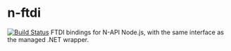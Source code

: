 # n-ftdi
[![Build Status](https://artemkn90.visualstudio.com/artemkn90/_apis/build/status/Incont.n-ftdi?branchName=master)](https://artemkn90.visualstudio.com/artemkn90/_build/latest?definitionId=1&branchName=master)
 FTDI bindings for N-API Node.js, with the same interface as the managed .NET wrapper.
